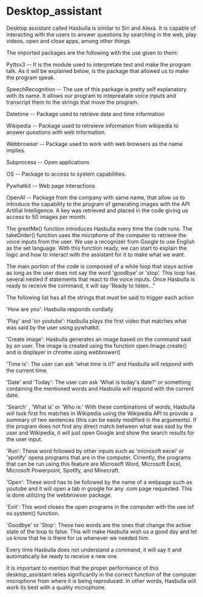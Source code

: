 # Desktop_assistant
Desktop assistant called Hasbulla is similar to Siri and Alexa. It is capable of interacting with the users to answer questions by searching in the web, play videos, open and close apps, among other things.

The imported packages are the following with the use given to them:

Pyttsx3 -- It is the module used to interpretate text and make the program talk. As it will be explained below, is the package that allowed us to make the program speak.

SpeechRecognition -- The use of this package is pretty self explanatory with its name. It allows our program to intepreatate voice inputs and transcript them to the strings that move the program.

Datetime -- Package used to retrieve date and time information

Wikipedia -- Package used to retreieve information from wikipedia to answer questions with web information.

Webbrowser -- Package used to work with web browsers as the name implies.

Subprocess -- Open applications

OS -- Package to access to system capabilities.

Pywhatkit -- Web page interactions

OpenAI -- Package from the company with same name, that allow us to introduce the capability to the program of generating images with the API Artifial Intelligence. A key was retrieved and placed in the code giving us access to 50 images per month.



The greetMe() function introduces Hasbulla every time the code runs. 
The takeOrder() function uses the micrphone of the computer to retrieve the voice inputs from the user. We use a recognizer from Google to use English as the set language. With this function ready, we can start to explain the logic and how to interact with the assistant for it to make what we want. 

The main portion of the code is composed of a while loop that stays active as long as the user does not say the word 'goodbye' or 'stop'. This loop has several nested if statements that react to the voice inputs. Once Hasbulla is ready to receive the command, it will say 'Ready to listen..."

The following list has all the strings that must be said to trigger each action

'How are you':
Hasbulla responds cordially

'Play' and 'on youtube':
Hasbulla plays the first video that matches what was said by the user using pywhatkit.

'Create image':
Hasbulla generates an image based on the command said by an user. The image is created using the function open.Image.create() and is displayer in chrome using webbrower()

'Time is':
The user can ask 'what time is it?' and Hasbulla will respond with the current time.

'Date' and 'Today':
The user can ask 'What is today's date?' or something containing the mentioned words and Hasbulla will respond with the current date.

'Search' , 'What is' or 'Who is:'
With these combinations of words, Hasbulla will look first fro matches in Wikipedia using the Wikipedia API to provide a summary of two sentences (this can be easily modified in the arguments). If the program does not find any direct match between what was said by the user and Wikipedia, it will just open Google and show the search results for the user input.

'Run':
These word followed by other inputs such as 'microsoft excel' or 'spotify' opens programs that are in the computer. Cirrently, the programs that can be run using this feature are Microsoft Word, Microsoft Excel, Microsoft Powerpoint, Spotify, and Minecraft. 

'Open':
These word has to be followed by the name of a webpage such as youtube and it will open a tab in google for any .com page requested. This is done utilizing the webbrowser package.

'Exit':
This word closes the open programs in the computer with the use iof os.system() function.

'Goodbye' or 'Stop':
These two words are the ones that change the active state of the loop to false. This will make Hasbulla wish us a good day and let us know that he is there for us whenever we needed him.

Every time Hasbulla does not understand a command, it will say it and automatically be ready to receive a new one. 

It is important to mention that the proper performance of this desktop_assistant relies significantly in the correct function of the computer microphone from where it is being reproduced. In other words, Hasbulla will work its best with a quality microphone.

